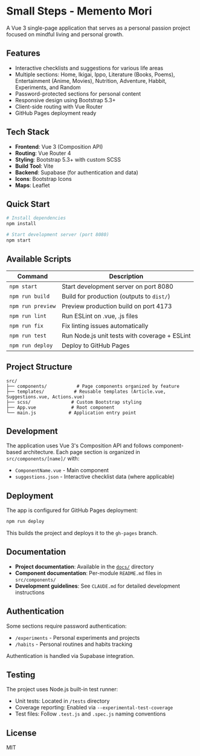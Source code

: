 # Small Steps - Memento Mori

A Vue 3 single-page application that serves as a personal passion project focused on mindful living and personal growth.

## Features

- Interactive checklists and suggestions for various life areas
- Multiple sections: Home, Ikigai, Ippo, Literature (Books, Poems), Entertainment (Anime, Movies), Nutrition, Adventure, Habbit, Experiments, and Random
- Password-protected sections for personal content
- Responsive design using Bootstrap 5.3+
- Client-side routing with Vue Router
- GitHub Pages deployment ready

## Tech Stack

- **Frontend**: Vue 3 (Composition API)
- **Routing**: Vue Router 4
- **Styling**: Bootstrap 5.3+ with custom SCSS
- **Build Tool**: Vite
- **Backend**: Supabase (for authentication and data)
- **Icons**: Bootstrap Icons
- **Maps**: Leaflet

## Quick Start

```sh
# Install dependencies
npm install

# Start development server (port 8080)
npm start
```

## Available Scripts

| Command           | Description                                   |
| ----------------- | --------------------------------------------- |
| `npm start`       | Start development server on port 8080         |
| `npm run build`   | Build for production (outputs to `dist/`)     |
| `npm run preview` | Preview production build on port 4173         |
| `npm run lint`    | Run ESLint on .vue, .js files                 |
| `npm run fix`     | Fix linting issues automatically              |
| `npm run test`    | Run Node.js unit tests with coverage + ESLint |
| `npm run deploy`  | Deploy to GitHub Pages                        |

## Project Structure

```
src/
├── components/           # Page components organized by feature
├── templates/           # Reusable templates (Article.vue, Suggestions.vue, Actions.vue)
├── scss/               # Custom Bootstrap styling
├── App.vue             # Root component
└── main.js            # Application entry point
```

## Development

The application uses Vue 3's Composition API and follows component-based architecture. Each page section is organized in `src/components/[name]/` with:

- `ComponentName.vue` - Main component
- `suggestions.json` - Interactive checklist data (where applicable)

## Deployment

The app is configured for GitHub Pages deployment:

```sh
npm run deploy
```

This builds the project and deploys it to the `gh-pages` branch.

## Documentation

- **Project documentation**: Available in the [`docs/`](docs) directory
- **Component documentation**: Per-module `README.md` files in `src/components/`
- **Development guidelines**: See `CLAUDE.md` for detailed development instructions

## Authentication

Some sections require password authentication:

- `/experiments` - Personal experiments and projects
- `/habits` - Personal routines and habits tracking

Authentication is handled via Supabase integration.

## Testing

The project uses Node.js built-in test runner:

- Unit tests: Located in `/tests` directory
- Coverage reporting: Enabled via `--experimental-test-coverage`
- Test files: Follow `.test.js` and `.spec.js` naming conventions

## License

MIT
